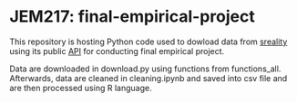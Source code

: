 # JEM217: final-empirical-project
This repository is hosting Python code used to dowload data from [sreality](https://www.sreality.cz/) using its public [API](https://www.sreality.cz/api/cs/v2/estates?) for conducting final empirical project.

Data are downloaded in download.py using functions from functions_all. Afterwards, data are cleaned in cleaning.ipynb and saved into csv file and are then processed using R language.
